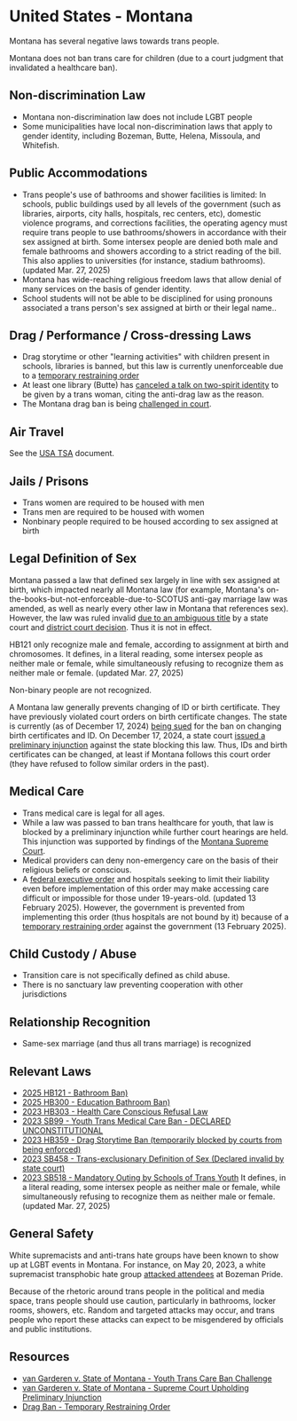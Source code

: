 # United States - Montana

Montana has several negative laws towards trans people.

Montana does not ban trans care for children (due to a court judgment
that invalidated a healthcare ban).

## Non-discrimination Law

 * Montana non-discrimination law does not include LGBT people
 * Some municipalities have local non-discrimination laws that apply to
   gender identity, including Bozeman, Butte, Helena, Missoula, and Whitefish.

## Public Accommodations

 * Trans people's use of bathrooms and shower facilities is limited:
   In schools, public buildings used by all levels of the government
   (such as libraries, airports, city halls, hospitals, rec centers, etc),
   domestic violence programs, and corrections facilities, the operating
   agency must require trans people to use bathrooms/showers in accordance
   with their sex assigned at birth. Some intersex people are denied both male
   and female bathrooms and showers according to a strict reading of the bill.
   This also applies to universities (for instance, stadium bathrooms).
   (updated Mar. 27, 2025)
 * Montana has wide-reaching religious freedom laws that allow denial of
   many services on the basis of gender identity.
 * School students will not be able to be disciplined for using
   pronouns associated a trans person's sex assigned at birth or their
   legal name..

## Drag / Performance / Cross-dressing Laws

 * Drag storytime or other "learning activities" with children present
   in schools, libraries is banned, but this law is currently
   unenforceable due to a [temporary restraining
   order](https://storage.courtlistener.com/recap/gov.uscourts.mtd.73809/gov.uscourts.mtd.73809.13.0.pdf)
 * At least one library (Butte) has [canceled a talk on two-spirit
   identity](https://mtstandard.com/news/local/butte-silver-bow-county-halts-transgender-woman-s-library-lecture/article_9771f330-00d3-11ee-9c16-6fa909f26697.html)
   to be given by a trans woman, citing the anti-drag law as the reason.
 * The Montana drag ban is being
   [challenged in court](https://billingsgazette.com/montana-drag-reading-ban-lawsuit/article_bbbc9f32-f278-5957-9f09-504fdbe02450.html).

## Air Travel

See the [USA TSA](notes/tsa.md) document.

## Jails / Prisons

 * Trans women are required to be housed with men
 * Trans men are required to be housed with women
 * Nonbinary people required to be housed according to sex assigned at birth

## Legal Definition of Sex

Montana passed a law that defined sex largely in line with sex assigned
at birth, which impacted nearly all Montana law (for example, Montana's
on-the-books-but-not-enforceable-due-to-SCOTUS anti-gay marriage law was
amended, as well as nearly every other law in Montana that references
sex).  However, the law was ruled invalid [due to an ambiguous
title](https://dailymontanan.com/2024/06/25/montana-law-defining-sex-as-male-or-female-unconstitutional-judge-says/)
by a state court and [district court
decision](https://www.documentcloud.org/documents/25539329-2025-02-18-order-granting-summary-judgement/).  Thus it is not in effect.

HB121 only recognize male and female, according to assignment at birth and
chromosomes. It defines, in a literal reading, some intersex people as neither
male or female, while simultaneously refusing to recognize them as neither male
or female. (updated Mar. 27, 2025)

Non-binary people are not recognized.

A Montana law generally prevents changing of ID or birth certificate.
They have previously violated court orders on birth certificate changes.
The state is currently (as of December 17, 2024) [being
sued](https://thehill.com/homenews/lgbtq/4603075-montana-sued-over-refusal-to-amend-transgender-peoples-identity-documents/)
for the ban on changing birth certificates and ID.  On December 17,
2024, a state court [issued a preliminary
injunction](https://assets.aclu.org/live/uploads/2024/12/Order-Motion-for-Preliminary-Injunction.pdf)
against the state blocking this law. Thus, IDs and birth certificates
can be changed, at least if Montana follows this court order (they have
refused to follow similar orders in the past).

## Medical Care

 * Trans medical care is legal for all ages.
 * While a law was passed to ban trans healthcare for youth, that law
   is blocked by a preliminary injunction while further court hearings
   are held. This injunction was supported by findings of the [Montana
   Supreme
   Court](https://assets.aclu.org/live/uploads/2024/12/Opinion-Published-6.pdf).
 * Medical providers can deny non-emergency care on the basis of their
   religious beliefs or conscious.
 * A [federal executive
   order](https://www.whitehouse.gov/presidential-actions/2025/01/protecting-children-from-chemical-and-surgical-mutilation/)
   and hospitals seeking to limit their liability even before
   implementation of this order may make accessing care difficult or
   impossible for those under 19-years-old. (updated 13 February 2025).
   However, the government is prevented from implementing this order
   (thus hospitals are not bound by it) because of a [temporary
   restraining
   order](https://assets.aclu.org/live/uploads/2025/02/093114651219.pdf)
   against the government (13 February 2025).

## Child Custody / Abuse

 * Transition care is not specifically defined as child abuse.
 * There is no sanctuary law preventing cooperation with other
   jurisdictions
 
## Relationship Recognition

 * Same-sex marriage (and thus all trans marriage) is recognized

## Relevant Laws

 * [2025 HB121 - Bathroom Ban)](https://legiscan.com/MT/text/HB121/2025)
 * [2025 HB300 - Education Bathroom
   Ban)](https://legiscan.com/MT/text/HB300/id/3183811)
 * [2023 HB303 - Health Care Conscious Refusal Law](https://legiscan.com/MT/text/HB303/id/2785644)
 * [2023 SB99 - Youth Trans Medical Care Ban - DECLARED UNCONSTITUTIONAL](https://legiscan.com/MT/text/SB99/id/2786141)
 * [2023 HB359 - Drag Storytime Ban (temporarily blocked by courts from being enforced)](https://legiscan.com/MT/text/HB359/id/2804104)
 * [2023 SB458 - Trans-exclusionary Definition of Sex (Declared invalid by state court)](https://legiscan.com/MT/text/SB458/id/2796910)
 * [2023 SB518 - Mandatory Outing by Schools of Trans Youth](https://legiscan.com/MT/text/SB518/id/2800789) It defines, in a literal reading, some intersex people as neither male or female, while simultaneously refusing to recognize them as neither male or female. (updated Mar. 27, 2025)

## General Safety

White supremacists and anti-trans hate groups have been known to show up
at LGBT events in Montana. For instance, on May 20, 2023, a white
supremacist transphobic hate group [attacked attendees](https://www.losangelesblade.com/2023/05/21/bozeman-pride-marred-by-white-supremacy-anti-lgbtq-groups/)
at Bozeman Pride.

Because of the rhetoric around trans people in the political and media
space, trans people should use caution, particularly in bathrooms,
locker rooms, showers, etc.  Random and targeted attacks may occur, and
trans people who report these attacks can expect to be misgendered by
officials and public institutions.

## Resources

 * [van Garderen v. State of Montana - Youth Trans Care Ban Challenge](https://lambdalegal.org/case/van-garderen-v-state-of-montana/)
 * [van Garderen v. State of Montana - Supreme Court Upholding
   Preliminary
   Injunction](https://assets.aclu.org/live/uploads/2024/12/Opinion-Published-6.pdf)
 * [Drag Ban - Temporary Restraining Order](https://storage.courtlistener.com/recap/gov.uscourts.mtd.73809/gov.uscourts.mtd.73809.13.0.pdf)
